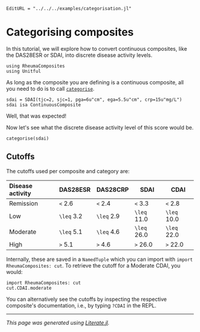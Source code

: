 ```@meta
EditURL = "../../../examples/categorisation.jl"
```

# Categorising composites

In this tutorial, we will explore how to convert continuous composites, like the DAS28ESR or SDAI, into discrete disease activity levels.

````@example categorisation
using RheumaComposites
using Unitful
````

As long as the composite you are defining is a continuous composite, all you need to do is to call [`categorise`](@ref).

````@example categorisation
sdai = SDAI(tjc=2, sjc=1, pga=6u"cm", ega=5.5u"cm", crp=15u"mg/L")
sdai isa ContinuousComposite
````

Well, that was expected!

Now let's see what the discrete disease activity level of this score would be.

````@example categorisation
categorise(sdai)
````

## Cutoffs

The cutoffs used per composite and category are:

| Disease activity | DAS28ESR | DAS28CRP | SDAI   | CDAI   |
|:-----------------|----------|----------|--------|--------|
| Remission        | ``<`` 2.6    | ``<`` 2.4    | ``<`` 3.3  | ``<`` 2.8  |
| Low              | ``\leq`` 3.2    | ``\leq`` 2.9    | ``\leq`` 11.0 | ``\leq`` 10.0 |
| Moderate         | ``\leq`` 5.1    | ``\leq`` 4.6    | ``\leq`` 26.0 | ``\leq`` 22.0 |
| High             | ``>`` 5.1    | ``>`` 4.6    | ``>`` 26.0 | ``>`` 22.0 |

Internally, these are saved in a `NamedTuple` which you can import with `import RheumaComposites: cut`.
To retrieve the cutoff for a Moderate CDAI, you would:

````@example categorisation
import RheumaComposites: cut
cut.CDAI.moderate
````

You can alternatively see the cutoffs by inspecting the respective composite's documentation, i.e., by typing `?CDAI` in the REPL.

---

*This page was generated using [Literate.jl](https://github.com/fredrikekre/Literate.jl).*

